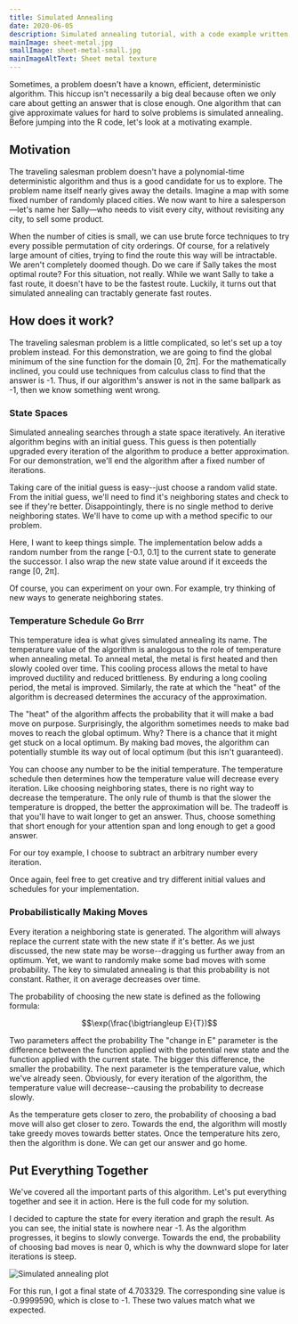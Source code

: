 ```yaml
---
title: Simulated Annealing
date: 2020-06-05
description: Simulated annealing tutorial, with a code example written in R
mainImage: sheet-metal.jpg
smallImage: sheet-metal-small.jpg
mainImageAltText: Sheet metal texture
---
```


Sometimes, a problem doesn't have a known, efficient, deterministic algorithm. This hiccup isn't necessarily a big deal because often we only care about getting an answer that is close enough. One algorithm that can give approximate values for hard to solve problems is simulated annealing. Before jumping into the R code, let's look at a motivating example.

## Motivation
The traveling salesman problem doesn't have a polynomial-time deterministic algorithm and thus is a good candidate for us to explore. The problem name itself nearly gives away the details. Imagine a map with some fixed number of randomly placed cities. We now want to hire a salesperson—let's name her Sally—who needs to visit every city, without revisiting any city, to sell some product.

When the number of cities is small, we can use brute force techniques to try every possible permutation of city orderings. Of course, for a relatively large amount of cities, trying to find the route this way will be intractable. We aren't completely doomed though. Do we care if Sally takes the most optimal route? For this situation, not really. While we want Sally to take a fast route, it doesn't have to be the fastest route. Luckily, it turns out that simulated annealing can tractably generate fast routes.

## How does it work?
The traveling salesman problem is a little complicated, so let's set up a toy problem instead. For this demonstration, we are going to find the global minimum of the sine function for the domain [0, 2π]. For the mathematically inclined, you could use techniques from calculus class to find that the answer is -1. Thus, if our algorithm's answer is not in the same ballpark as -1, then we know something went wrong.

### State Spaces
Simulated annealing searches through a state space iteratively. An iterative algorithm begins with an initial guess. This guess is then potentially upgraded every iteration of the algorithm to produce a better approximation. For our demonstration, we'll end the algorithm after a fixed number of iterations.

Taking care of the initial guess is easy--just choose a random valid state. From the initial guess, we'll need to find it's neighboring states and check to see if they're better. Disappointingly, there is no single method to derive neighboring states. We'll have to come up with a method specific to our problem.

Here, I want to keep things simple. The implementation below adds a random number from the range [-0.1, 0.1] to the current state to generate the successor. I also wrap the new state value around if it exceeds the range [0, 2π]. 

<script src="https://gist.github.com/froggermtp/8b9e5b6e999b5d77ef0acaadb1092a69.js"></script>

Of course, you can experiment on your own. For example, try thinking of new ways to generate neighboring states.

### Temperature Schedule Go Brrr
This temperature idea is what gives simulated annealing its name. The temperature value of the algorithm is analogous to the role of temperature when annealing metal. To anneal metal, the metal is first heated and then slowly cooled over time. This cooling process allows the metal to have improved ductility and reduced brittleness. By enduring a long cooling period, the metal is improved. Similarly, the rate at which the "heat" of the algorithm is decreased determines the accuracy of the approximation.

The "heat" of the algorithm affects the probability that it will make a bad move on purpose. Surprisingly, the algorithm sometimes needs to make bad moves to reach the global optimum. Why? There is a chance that it might get stuck on a local optimum. By making bad moves, the algorithm can potentially stumble its way out of local optimum (but this isn't guaranteed).

You can choose any number to be the initial temperature. The temperature schedule then determines how the temperature value will decrease every iteration. Like choosing neighboring states, there is no right way to decrease the temperature. The only rule of thumb is that the slower the temperature is dropped, the better the approximation will be. The tradeoff is that you'll have to wait longer to get an answer. Thus, choose something that short enough for your attention span and long enough to get a good answer. 

For our toy example, I choose to subtract an arbitrary number every iteration. 

<script src="https://gist.github.com/froggermtp/cbae4d7960586428dd77b3514f444b1a.js"></script>

Once again, feel free to get creative and try different initial values and schedules for your implementation.

### Probabilistically Making Moves
Every iteration a neighboring state is generated. The algorithm will always replace the current state with the new state if it's better. As we just discussed, the new state may be worse--dragging us further away from an optimum. Yet, we want to randomly make some bad moves with some probability. The key to simulated annealing is that this probability is not constant. Rather, it on average decreases over time.

The probability of choosing the new state is defined as the following formula:

$$\exp(\frac{\bigtriangleup E}{T})$$

Two parameters affect the probability The "change in E" parameter is the difference between the function applied with the potential new state and the function applied with the current state. The bigger this difference, the smaller the probability. The next parameter is the temperature value, which we've already seen. Obviously, for every iteration of the algorithm, the temperature value will decrease--causing the probability to decrease slowly.

As the temperature gets closer to zero, the probability of choosing a bad move will also get closer to zero. Towards the end, the algorithm will mostly take greedy moves towards better states. Once the temperature hits zero, then the algorithm is done. We can get our answer and go home.

## Put Everything Together
We've covered all the important parts of this algorithm. Let's put everything together and see it in action. Here is the full code for my solution.

<script src="https://gist.github.com/froggermtp/bc36402fa41ec7733e6758e1e6a241e6.js"></script>

I decided to capture the state for every iteration and graph the result. As you can see, the initial state is nowhere near -1. As the algorithm progresses, it begins to slowly converge. Towards the end, the probability of choosing bad moves is near 0, which is why the downward slope for later iterations is steep.

![Simulated annealing plot](/assets/images/simulated_annealing_plot.svg)

For this run, I got a final state of 4.703329. The corresponding sine value is -0.9999590, which is close to -1. These two values match what we expected.